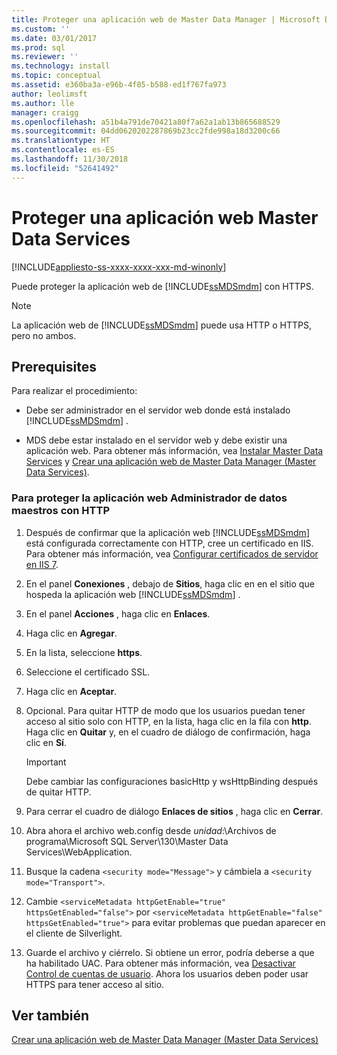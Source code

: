 ```yaml
---
title: Proteger una aplicación web de Master Data Manager | Microsoft Docs
ms.custom: ''
ms.date: 03/01/2017
ms.prod: sql
ms.reviewer: ''
ms.technology: install
ms.topic: conceptual
ms.assetid: e360ba3a-e96b-4f85-b588-ed1f767fa973
author: leolimsft
ms.author: lle
manager: craigg
ms.openlocfilehash: a51b4a791de70421a80f7a62a1ab13b865688529
ms.sourcegitcommit: 04dd0620202287869b23cc2fde998a18d3200c66
ms.translationtype: HT
ms.contentlocale: es-ES
ms.lasthandoff: 11/30/2018
ms.locfileid: "52641492"
---
```

# <a name="secure-a-master-data-manager-web-application"></a>Proteger una aplicación web Master Data Services

[!INCLUDE[appliesto-ss-xxxx-xxxx-xxx-md-winonly](../../includes/appliesto-ss-xxxx-xxxx-xxx-md-winonly.md)]

  Puede proteger la aplicación web de [!INCLUDE[ssMDSmdm](../../includes/ssmdsmdm-md.md)] con HTTPS.  
  
> [!NOTE]  
>  La aplicación web de [!INCLUDE[ssMDSmdm](../../includes/ssmdsmdm-md.md)] puede usa HTTP o HTTPS, pero no ambos.  
  
## <a name="prerequisites"></a>Prerequisites  
 Para realizar el procedimiento:  
  
-   Debe ser administrador en el servidor web donde está instalado [!INCLUDE[ssMDSmdm](../../includes/ssmdsmdm-md.md)] .  
  
-   MDS debe estar instalado en el servidor web y debe existir una aplicación web. Para obtener más información, vea [Instalar Master Data Services](../../master-data-services/install-windows/install-master-data-services.md) y [Crear una aplicación web de Master Data Manager &#40;Master Data Services&#41;](../../master-data-services/install-windows/create-a-master-data-manager-web-application-master-data-services.md).  
  
### <a name="to-secure-the-master-data-manager-web-application-with-https"></a>Para proteger la aplicación web Administrador de datos maestros con HTTP  
  
1.  Después de confirmar que la aplicación web [!INCLUDE[ssMDSmdm](../../includes/ssmdsmdm-md.md)] está configurada correctamente con HTTP, cree un certificado en IIS. Para obtener más información, vea [Configurar certificados de servidor en IIS 7](https://technet.microsoft.com/library/cc732230\(WS.10\).aspx).  
  
2.  En el panel **Conexiones** , debajo de **Sitios**, haga clic en en el sitio que hospeda la aplicación web [!INCLUDE[ssMDSmdm](../../includes/ssmdsmdm-md.md)] .  
  
3.  En el panel **Acciones** , haga clic en **Enlaces**.  
  
4.  Haga clic en **Agregar**.  
  
5.  En la lista, seleccione **https**.  
  
6.  Seleccione el certificado SSL.  
  
7.  Haga clic en **Aceptar**.  
  
8.  Opcional. Para quitar HTTP de modo que los usuarios puedan tener acceso al sitio solo con HTTP, en la lista, haga clic en la fila con **http**. Haga clic en **Quitar** y, en el cuadro de diálogo de confirmación, haga clic en **Sí**.  
  
    > [!IMPORTANT]  
    >  Debe cambiar las configuraciones basicHttp y wsHttpBinding después de quitar HTTP.  
  
9. Para cerrar el cuadro de diálogo **Enlaces de sitios** , haga clic en **Cerrar**.  
  
10. Abra ahora el archivo web.config desde *unidad*:\Archivos de programa\Microsoft SQL Server\130\Master Data Services\WebApplication.  
  
11. Busque la cadena `<security mode="Message">` y cámbiela a `<security mode="Transport">`.  

12. Cambie `<serviceMetadata httpGetEnable="true" httpsGetEnabled="false">` por `<serviceMetadata httpGetEnable="false" httpsGetEnabled="true">` para evitar problemas que puedan aparecer en el cliente de Silverlight.

13. Guarde el archivo y ciérrelo. Si obtiene un error, podría deberse a que ha habilitado UAC. Para obtener más información, vea [Desactivar Control de cuentas de usuario](http://technet.microsoft.com/library/cc709691\(WS.10\).aspx). Ahora los usuarios deben poder usar HTTPS para tener acceso al sitio.  

  
## <a name="see-also"></a>Ver también  
 [Crear una aplicación web de Master Data Manager &#40;Master Data Services&#41;](../../master-data-services/install-windows/create-a-master-data-manager-web-application-master-data-services.md)  
  
  
